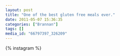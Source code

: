 ```yaml
---
layout: post
title: "One of the best gluten free meals ever."
date: 2011-05-07 15:36:35
categories: ["Brannan"]
tags: []
media_id: "66797397_326209"
---
```


{% instagram %}
